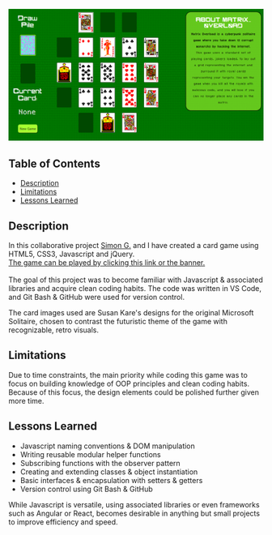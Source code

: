 [![banner](imgs/Banner.png)](https://khyleb.github.io/MATR1X_0VERL0AD/)

## Table of Contents
- [Description](#description)
- [Limitations](#limitations)
- [Lessons Learned](#lessons-learned)


## Description
In this collaborative project [Simon G.](https://github.com/Simon-G1) and I have created a card game using HTML5, CSS3, Javascript and jQuery. <br>
[The game can be played by clicking this link or the banner.](https://khyleb.github.io/MATR1X_0VERL0AD/)
<br><br>
The goal of this project was to become familiar with Javascript & associated libraries and acquire clean coding habits. The code was written in VS Code, and Git Bash & GitHub were used for version control.

The card images used are Susan Kare's designs for the original Microsoft Solitaire, chosen to contrast the futuristic theme of the game with recognizable, retro visuals.

## Limitations
Due to time constraints, the main priority while coding this game was to focus on building knowledge of OOP principles and clean coding habits. Because of this focus, the design elements could be polished further given more time.

## Lessons Learned 
- Javascript naming conventions & DOM manipulation
- Writing reusable modular helper functions
- Subscribing functions with the observer pattern
- Creating and extending classes & object instantiation
- Basic interfaces & encapsulation with setters & getters
- Version control using Git Bash & GitHub

While Javascript is versatile, using associated libraries or even frameworks such as Angular or React, becomes desirable in anything but small projects to improve efficiency and speed.

